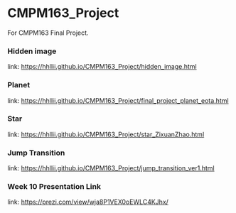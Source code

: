 # CMPM163_Project
For CMPM163 Final Project.

### Hidden image
link: https://hhllii.github.io/CMPM163_Project/hidden_image.html <br>

### Planet
link: https://hhllii.github.io/CMPM163_Project/final_project_planet_eota.html <br>

### Star
link: https://hhllii.github.io/CMPM163_Project/star_ZixuanZhao.html <br>

### Jump Transition
link: https://hhllii.github.io/CMPM163_Project/jump_transition_ver1.html <br>

### Week 10 Presentation Link
link: https://prezi.com/view/wja8P1VEX0oEWLC4KJhx/ <br>
